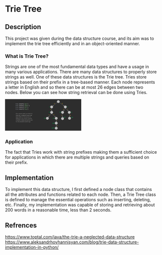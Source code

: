 # Trie Tree

## Description
This project was given during the data structure course, and its aim was to implement the trie tree efficiently and in an object-oriented manner.

### What is Trie Tree?
Strings are one of the most fundamental data types and have a usage in many various applications. There are many data structures to properly store strings as well. One of these data structures is the Trie tree. Tries store strings based on their prefix in a tree-based manner. Each node represents a letter in English and so there can be at most 26 edges between two nodes. Below you can see how string retrieval can be done using Tries.

<img src="pic.PNG" width="50%">


### Application
The fact that Tries work with string prefixes making them a sufficient choice for applications in which there are multiple strings and queries based on their prefix.


## Implementation
To implement this data structure, I first defined a node class that contains all the attributes and functions related to each node. Then, a Trie Tree class is defined to manage the essential operations such as inserting, deleting, etc. Finally, my implementation was capable of storing and retrieving about 200 words in a reasonable time, less than 2 seconds.

## Refrences
https://www.toptal.com/java/the-trie-a-neglected-data-structure
https://www.aleksandrhovhannisyan.com/blog/trie-data-structure-implementation-in-python/


